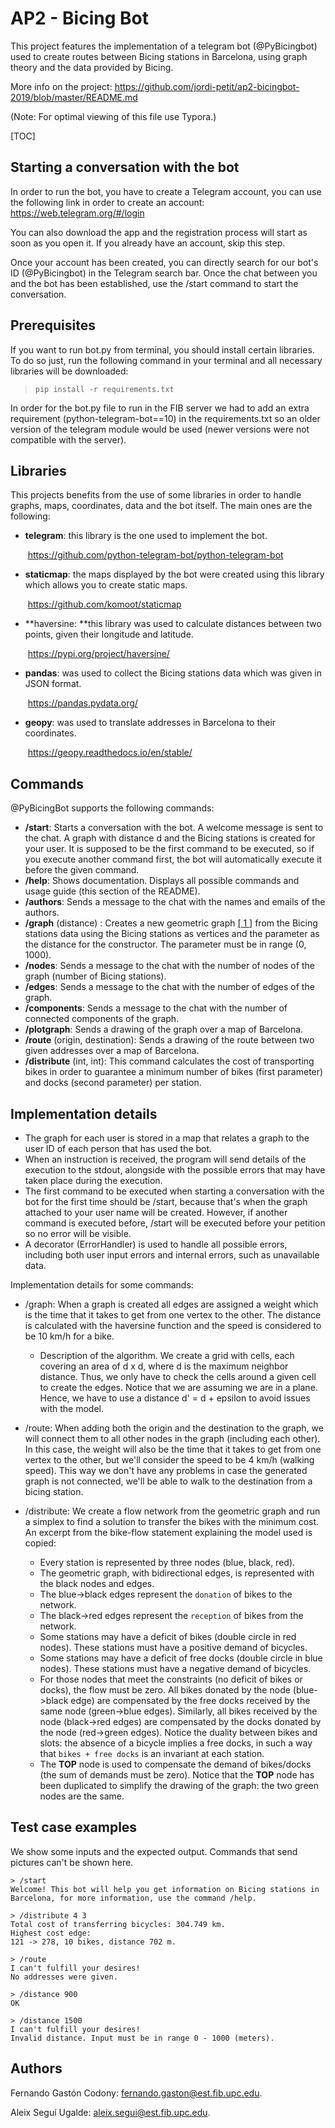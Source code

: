 # AP2 - Bicing Bot

This project features the implementation of a telegram bot (@PyBicingbot) used to create routes between Bicing stations in Barcelona, using graph theory and the data provided by Bicing.

More info on the project: https://github.com/jordi-petit/ap2-bicingbot-2019/blob/master/README.md

(Note: For optimal viewing of this file use Typora.)

[TOC]

## Starting a conversation with the bot

In order to run the bot, you have to create a Telegram account, you can use the following link in order to create an account:    https://web.telegram.org/#/login

You can also download the app and the registration process will start as soon as you open it. If you already have an account, skip this step.

Once your account has been created, you can directly search for our bot's ID (@PyBicingbot) in the Telegram search bar. Once the chat  between you and the bot has been established, use the /start command to start the conversation.



## Prerequisites

If you want to run bot.py from terminal, you should install certain libraries. To do so just, run the following command in your terminal and all necessary libraries will be downloaded:

> ```
> pip install -r requirements.txt
> ```

In order for the bot.py file to run in the FIB server we had to add an extra requirement  (python-telegram-bot==10)  in the requirements.txt so an older version of the telegram module would be used (newer versions were not compatible with the server).



## Libraries

This projects benefits from the use of some libraries in order to handle graphs, maps, coordinates, data and the bot itself. The main ones are the following:

- **telegram**: this library is the one used to implement the bot.

  ​						https://github.com/python-telegram-bot/python-telegram-bot

- **staticmap**: the maps displayed by the bot were created using this library which allows you to create static maps.

  ​						https://github.com/komoot/staticmap

- **haversine: **this library was used to calculate distances between two points, given their longitude and latitude.

  ​						https://pypi.org/project/haversine/

- **pandas**: was used to collect the Bicing stations data which  was given in JSON format.

  ​						https://pandas.pydata.org/

- **geopy**: was used to translate addresses in Barcelona to their coordinates.

  ​						https://geopy.readthedocs.io/en/stable/



## Commands

@PyBicingBot supports the following commands:

- **/start**: Starts a conversation with the bot. A welcome message is sent to the chat. A graph with distance d and the Bicing stations is created for your user. It is supposed to be the first command to be executed, so if you execute another command first, the bot will automatically execute it before the given command.
- **/help**:  Shows documentation. Displays all possible commands and usage guide (this section of the README).
- **/authors**: Sends a message to the chat with the names and emails of the authors.
- **/graph** (distance) : Creates a new geometric graph [[ 1 ]]( ) from the Bicing stations data using the Bicing stations as vertices and the parameter as the distance for the constructor. The parameter must be in range (0, 1000).
- **/nodes**: Sends a message to the chat with the number of nodes of the graph (number of Bicing stations).
- **/edges**: Sends a message to the chat with the number of edges of the graph.
- **/components**: Sends a message to the chat with the number of connected components of the graph.
- **/plotgraph**: Sends a drawing of the graph over a map of Barcelona.
- **/route** (origin, destination): Sends a drawing of the route between two given addresses over a map of Barcelona.
- **/distribute** (int, int): This command calculates the cost of transporting bikes in order to guarantee a minimum number of bikes (first parameter) and docks (second parameter) per station.



## Implementation details

- The graph for each user is stored in a map that relates a graph to the user ID of each person that has used the bot.
- When an instruction is received, the program will send details of the execution to the stdout, alongside with the possible errors that may have taken place during the execution.
- The first command to be executed when starting a conversation with the bot for the first time should be /start, because that's when the graph attached to your user name will be created. However, if another command is executed before, /start will be executed before your petition so no error will be visible.
- A decorator  (ErrorHandler)   is used to handle all possible errors, including both user input errors and internal errors, such as unavailable data.

Implementation details for some commands:

- /graph: When a graph is created all edges are assigned a weight which is the time that it takes to get from one vertex to the other. The distance is calculated with the haversine function and the speed is considered to be 10 km/h for a bike. 
  - Description of the algorithm. We create a grid with cells, each covering an area of d x d, where d is the maximum neighbor distance. Thus, we only have to check the cells around a given cell to create the edges. Notice that we are assuming we are in a plane. Hence, we have to use a distance d' = d + epsilon to avoid issues with the model.  
- /route: When adding both the origin and the destination to the graph, we will connect them to all other nodes in the graph (including each other). In this case, the weight will also be the time that it takes to get from one vertex to the other, but we'll consider the speed to be 4 km/h (walking speed). This way we don't have any problems in case the generated graph is not connected, we'll be able to walk to the destination from a bicing station.
- /distribute: We create a flow network from the geometric graph and run a simplex to find a solution to transfer the bikes with the minimum cost. An excerpt from the bike-flow statement explaining the model used is copied: 

  - Every station is represented by three nodes (blue, black, red).
  - The geometric graph, with bidirectional edges, is represented with the black nodes and edges.
  - The blue->black edges represent the `donation` of bikes to the network.
  - The black->red edges represent the `reception` of bikes from the network.
  - Some stations may have a deficit of bikes (double circle in red nodes). These stations must have a positive demand of bicycles.
  - Some stations may have a deficit of free docks (double circle in blue nodes). These stations must have a negative demand of bicycles.
  - For those nodes that meet the constraints (no deficit of bikes or docks), the flow must be zero. All bikes donated by the node (blue->black edge) are compensated by the free docks received by the same node (green->blue edges). Similarly, all bikes received by the node (black->red edges) are compensated by the docks donated by the node (red->green edges). Notice the duality between bikes and slots: the absence of a bicycle implies a free docks, in such a way that `bikes + free docks` is an invariant at each station.
  - The __TOP__ node is used to compensate the demand of bikes/docks (the sum of demands must be zero). Notice that the __TOP__ node has been duplicated to simplify the drawing of the graph: the two green nodes are the same.



## Test case examples

We show some inputs and the expected output. Commands that send pictures can't be shown here.

```
> /start
Welcome! This bot will help you get information on Bicing stations in Barcelona, for more information, use the command /help.

> /distribute 4 3
Total cost of transferring bicycles: 304.749 km.
Highest cost edge:
121 -> 278, 10 bikes, distance 702 m.

> /route
I can't fulfill your desires!
No addresses were given.

> /distance 900
OK

> /distance 1500
I can't fulfill your desires!
Invalid distance. Input must be in range 0 - 1000 (meters).
```



## Authors

Fernando Gastón Codony: fernando.gaston@est.fib.upc.edu.

Aleix Seguí Ugalde: aleix.segui@est.fib.upc.edu.

